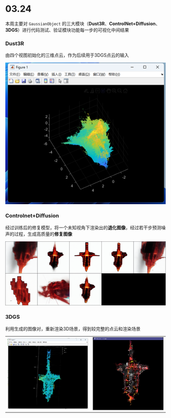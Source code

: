 # 03.24

本周主要对 `GaussianObject` 的三大模块（**Dust3R**、**ControlNet+Diffusion**、**3DGS**）进行代码测试、验证模块功能每一步的可视化中间结果



### **Dust3R**

由四个视图初始化的三维点云，作为后续用于3DGS点云的输入

![image-20250324103754360](03.24.assets/image-20250324103754360.png)

### **Controlnet+Diffusion**

经过训练后的修复模型，将一个未知视角下渲染出的**退化图像**，经过若干步预测噪声的过程，生成高质量的**修复图像**

![it2400](03.24.assets/it2400.png)

### **3DGS**

利用生成的图像对，重新渲染3D场景，得到较完整的点云和渲染场景

|                                                              |                                                              |
| ------------------------------------------------------------ | ------------------------------------------------------------ |
| <img src="03.24.assets/image-20250324132825926.png" alt="image-20250324132825926" style="zoom:67%;" /> | ![image-20250324132734478](03.24.assets/image-20250324132734478.png) |

